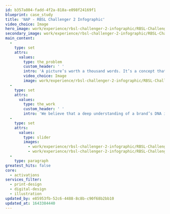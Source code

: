 ```yaml
---
id: b357a804-fadd-4f2a-818a-e098f24169f1
blueprint: case_study
title: 'NAP - RBSL Challenger 2 Infographic'
video_choice: Image
hero_image: work/experience/rbsl-challenger-2-infographic/RBSL-Challenger-Infographic-52-Activations-Full-Image-1360x768.5.jpg
secondary_image: work/experience/rbsl-challenger-2-infographic/RBSL-Challenger-Infographic-52-Activations-Secondary-Image-896x597.jpg
main_content:
  -
    type: set
    attrs:
      values:
        type: the_problem
        custom_header: ' '
        intro: 'A picture’s worth a thousand words. It’s a concept that we’re wholeheartedly behind at Think!. So when RBSL came to us to produce promotional material for the Challenger 2 tank, we knew exactly the approach it needed.'
        video_choice: Image
        image: work/experience/rbsl-challenger-2-infographic/RBSL-Challenger-Infographic-52-Activations-Full-Image-1360x768.5-2.jpg
  -
    type: set
    attrs:
      values:
        type: the_work
        custom_header: ' '
        intro: 'We believe that a deep understanding of a brand’s DNA is essential if you’re going to get the messaging right… and this is certainly the case with RBSL. We’ve been their go-to creative agency since their inception; in fact, we created the brand!'
  -
    type: set
    attrs:
      values:
        type: slider
        images:
          - work/experience/rbsl-challenger-2-infographic/RBSL-Challenger-Infographic-52-Activations-Large-927x522-2.jpg
          - work/experience/rbsl-challenger-2-infographic/RBSL-Challenger-Infographic-52-Activations-Large-927x522.jpg
  -
    type: paragraph
greatest_hits: false
core:
  - activations
services_filter:
  - print-design
  - digital-design
  - illustration
updated_by: e85953fb-52c6-4488-8c8b-c90f68b2bb10
updated_at: 1643384440
---
```

